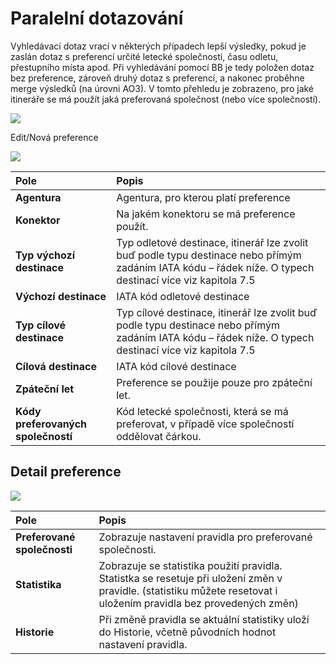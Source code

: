 # Paralelní dotazování

Vyhledávací dotaz vrací v některých případech lepší výsledky, pokud je zaslán dotaz s preferencí určité letecké společnosti, času odletu, přestupního místa apod. Při vyhledávání pomocí BB je tedy položen dotaz bez preference, zároveň druhý dotaz s preferencí, a nakonec proběhne merge výsledků \(na úrovni AO3\). V tomto přehledu je zobrazeno, pro jaké itineráře se má použít jaká preferovaná společnost \(nebo více společností\).

![](https://bo.golibe.com/help/cz/lib/NewItem98.png)

Edit/Nová preference

![](https://bo.golibe.com/help/cz/lib/NewItem97.png)

| Pole | Popis |
| :--- | :--- |
| **Agentura** | Agentura, pro kterou platí preference |
| **Konektor** | Na jakém konektoru se má preference použít. |
| **Typ výchozí destinace** | Typ odletové destinace, itinerář lze zvolit buď podle typu destinace nebo přímým zadáním IATA kódu – řádek níže. O typech destinací více viz kapitola 7.5 |
| **Výchozí destinace** | IATA kód odletové destinace |
| **Typ cílové destinace** | Typ cílové destinace, itinerář lze zvolit buď podle typu destinace nebo přímým zadáním IATA kódu – řádek níže. O typech destinací více viz kapitola 7.5 |
| **Cílová destinace** | IATA kód cílové destinace |
| **Zpáteční let** | Preference se použije pouze pro zpáteční let. |
| **Kódy preferovaných společností** | Kód letecké společnosti, která se má preferovat, v případě více společností oddělovat čárkou. |

## Detail preference

![](https://bo.golibe.com/help/cz/lib/NewItem226.png)

| Pole | Popis |
| :--- | :--- |
| **Preferované společnosti** | Zobrazuje nastavení pravidla pro preferované společnosti. |
| **Statistika** | Zobrazuje se statistika použití pravidla. Statistka se resetuje při uložení změn v pravidle. \(statistiku můžete resetovat i uložením pravidla bez provedených změn\) |
| **Historie** | Při změně pravidla se aktuální statistiky uloží do Historie, včetně původních hodnot nastavení pravidla. |

